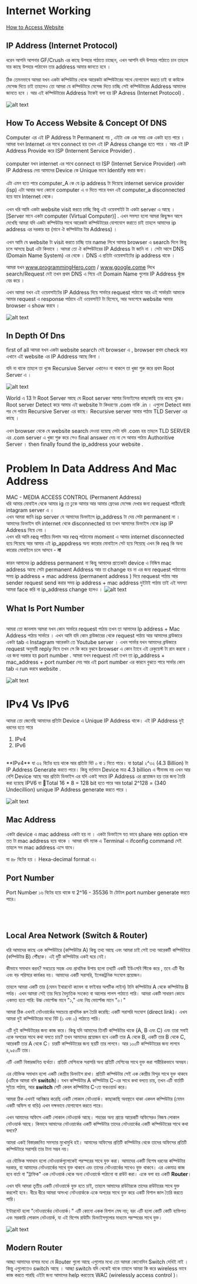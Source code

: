 # Internet Working

[How to Access Website](#how-to-access-website)


## IP Address (Internet Protocol) 

ধরেন আপনি আপনার GF/Crush এর কাছে উপহার পাঠাতে চাচ্ছেন,  এখন আপনি যদি উপহার পাঠাতে চান তাহলে  যার কাছে উপহার পাঠাবেন তার address আমার জানতে হবে । 
<br><br>
ঠিক তেমনভাবে আমরা যখন একটা কম্পিউটার থেকে আরেকটা কম্পিউটারের সাথে যোগাযোগ করতে চাই বা কাউকে মেসেজ দিতে চাই তাহলেও তো আমরা যে কম্পিউটারে মেসেজ দিতে চাচ্ছি সেই কম্পিউটারের Address আমাদের জানতে হবে । আর এই কম্পিউটারের Address টাকেই বলা হয় IP Adress (Internet Protocol) .  

![alt text](image.png)


## How To Access Website & Concept Of DNS 

Computer এর এই IP Address টা Permanent নয় , এইটা এক এক সময় এক একটা হতে পারে । আমরা যখন Internet এর সাথে connect হয় তখন এই IP Adress change হতে পারে । আর এই IP Address Provide করে ISP (Internent Service Provider) .  
<br>
computer যখন internet এর সাথে connect হয় ISP (Internet Service Provider) একটা IP Address দেয় আমাদের Device কে Unique ভাবে Identify করার জন্য। 
<br><br>
এটা এমন হতে পারে  computer_A কে যে ip address টা দিয়েছে internet service provider (isp) এটা আবার অন্য কোনো computer এ ও দিতে পারে যখন এই computer_a disconnected হয়ে যাবে Internet থেকে। 
<br><br>
এখন ধরি আমি একটা website visit করতে চাচ্ছি কিন্তু এই ওয়েবসাইট টা একটা server এ আছে । [Server মানে একটা computer (Virtual Computer)] . এখন সমস্যা হলো আমরা কিছুক্ষন আগে দেখেছি আমরা যদি একটা কম্পিউটার সাথে আরেকটা কম্পিউটারের যোগাযোগ করাতে চাই তাহলে আমাদের ip address এর দরকার হয় (মানে ঐ কম্পিউটার টার Address) ।
<br><br>
এখন আমি যে website টা visit করতে চাচ্ছি তার name লিখে আমার browser এ search দিলে কিন্তু চলে আসছে but এটা কিভাবে । আমরা তো ঐ কম্পিউটারের IP Address টা জানি না । সেটা আসে  DNS (Domain Name System) এর থেকে । DNS এ প্রতিটা ওয়েবসাইটের ip address থাকে । <br> 

আমরা যখন www.programmingHero.com / www.google.come লিখে search/Request  দেই তখন প্রথম DNS এ গিয়ে এই Domain Name গুলোর IP Address খুঁজে বের করে । <br>

এখন আমরা যখন এই ওয়েবসাইটের IP Address দিয়ে সার্ভারে request পাঠাবো আর এই সার্ভারটা আমাকে আমার request এ response পাঠাবে এই ওয়েবসাইট টা হিসেবে,  আর অবশেষে website আমার browser এ show করবে  । 

![alt text](image-1.png)


## In Depth Of Dns 


first of all আমরা যখন একটা website search দেই browser এ ,  browser প্রথম check করে এখানে এই website এর IP Address আছে কিনা । 

যদি না থাকে তাহলে তা খুজে Recursive Server এখানেও না থাকলে তা খুজা শুরু করে প্রথম Root Server এ । 

![alt text](image-2.png)

World এ 13 টা Root Server আছে যে Root server আমার ডিভাইসের কাছাকাছি তার কাছে খুজে। Root server Detect করে আমার এই website টা কিধরণের .com নাকি .in । এগুলো Detect করার পর সে পাঠায় Recursive Server এর কাছে। Recursive server  আবার পাঠায় TLD Server এর কাছে । 
<br><br>
এখন browser থেকে যে website search দেওয়া হয়েছে সেটা যদি .com হয় তাহলে TLD SERVER এর .com  server  এ খুজা শুরু করে সেও final answer দেয় না  সে  আবার পাঠায় Authoritive Server । then finally found the ip_address your website . 


# Problem In Data Address And Mac Address 

MAC - MEDIA ACCESS CONTROL (Permanent Address)
<br>
ধরি আমার মোবাইল থেকে আমার ig তে ঢুকে আমার আর আমার ফ্রেণ্ডের মেসেজ দেখার জন্য request পাঠিয়েছি  intagram server এ ।
<br>
এখন আমরা জানি isp server যে আমাদের ডিভাইসে ip_address টা দেয় সেটা permanent না । 
<br>
আমাদের ডিভাইস যদি internet থেকে disconnected হয় তখন আমাদের ডিভাইস থেকে isp IP Address  নিয়ে নেয় । 
<br>
এখন ধরি আমি req পাঠিয়ে দিলাম আর req পাঠানোর moment এ আমার internet disconnected হয়ে গিয়েছে আর আমার এই ip_appdress অন্য কারোর মোবাইলে সেট হয়ে গিয়েছে এখন কি req কি অন্য কারোর মোবাইলে চলে আসবে - **না** 
<br><br>
কারন আমাদের ip address permanent না কিন্তু আমাদের প্রত্যেকটা device এ নিজিস্ব mac address আছে সেটা permanent Address আর তা change হয় না এর জন্য request পাঠানোর সময় ip address   + mac address (permanent address ) দিয়ে request পাঠায় আর sender request send করার সময় ip address + mac address দুইটাই পাঠায় তাই এই সমস্যা আমরা face করি না ip_address change হলেও । 
![alt text](image-3.png)


## What Is Port Number 
<br>
আমরা তো জানলাম আমরা যখন কোন সার্ভারে request পাঠায় তখন তা আমাদের Ip address + Mac Address পাঠায় সার্ভারে । 
 এখন আমি যদি কোন ব্রাউজারের থেকে request পাঠায় আর আমাদের ব্রাউজারে একটা tab এ Instagram আরেকটা তে Youtube server । এখন  সার্ভার যখন আমাদের  ব্রাউজারে request অনুযায়ী reply দিবে তখন সে কি করে বুঝবে browser এ কোন ট্যাবে এই রেকুয়েস্ট টা রান করবো । এর জন্য দরকার হয় port number . আমরা যখন request দেই তখন তা ip_address + mac_address + port number দেয় আর এই port number এর কারনে বুঝতে পারে সার্ভার কোন tab এ run করবে website . 

![alt text](image-4.png)

 # IPv4 Vs IPv6 

আমরা তো জেনেছি আমাদের প্রতিটা Device এ Unique IP Address থাকে। এই IP Address দুই ধরনের হতে পারে 
1. IPv4
2. IPv6
<br>
**IPv4** যা ৩২ বিটের হয়ে থাকে আর প্রতিটা বিট ০ বা ১ নিতে পারে। যা total ২^৩২ (4.3 Billion)  টা IP Address Generate করতে পারে। কিন্তু বর্তমানে Device মাত্র 4.3 billion এ সীমাবদ্ব নয় এখন আর বেশি Device আছে আর প্রতিটা ডিভাইস এর  যদি একই সময়ে IP Address এর প্রয়োজন হয় তার জন্য তৈরি করা হয়েছে IPV6 যা Total 16 * 8  = 128 bit হতে পারে আর total 2^128 = (340 Undecillion)  unique IP Address generate করতে পারে । 

 ![alt text](image-5.png)
 

## Mac Address 

একটা device এ mac address একটা হয় না । একটা ডিভাইসে যত ভাবে share করার option থাকে তত টা mac address হয়ে থাকে । আমরা যদি ম্যাক এ Terminal এ ifconfig command দেই তাহলে সব mac address এসে যাবে। 

যা ৪৮ বিটের হয় । Hexa-decimal format এ।  

## Port Number 

Port Number ১৬ বিটের হয়ে থাকে যা 2^16 - 35536 টা টোটাল port number generate করতে পারে। 

<br><br> 
## Local Area Network (Switch & Router) 

ধরি আমাদের কাছে এক কম্পিউটারে (কম্পিউটার A) কিছু তথ্য আছে এবং আমরা চাই সেই তথ্য আরেকটি কম্পিউটারে (কম্পিউটার B) পৌঁছাক। এই দুটি কম্পিউটার একই ঘরে নেই।

কীভাবে সমাধান করব? সবচেয়ে সহজ এবং প্রাথমিক উপায় হলো তথ্যটি  একটি ইউএসবি স্টিকে করে , তবে এটি ধীর এবং বড় পরিসরে কার্যকর নয়। আমাদের একটি সরাসরি, ইলেকট্রনিক সংযোগ প্রয়োজন।

তাহলে আমরা একটি তার (যেমন ইথারনেট ক্যাবল বা ফাইবার অপটিক লাইন) টানি কম্পিউটার A থেকে কম্পিউটার B পর্যন্ত। এখন আমরা সেই তার দিয়ে বৈদ্যুতিক সংকেত বা আলোর পালস পাঠাতে পারি। আমরা একটি সাধারণ কোডে একমত হতে পারি: উচ্চ ভোল্টেজ মানে "১," এবং নিম্ন ভোল্টেজ মানে "০।"

আমরা ঠিক এখনই নেটওয়ার্কের সবচেয়ে প্রাথমিক রূপ তৈরি করেছি: একটি সরাসরি সংযোগ (direct link)। এখন আমরা দুই কম্পিউটারের মধ্যে বিট (১ এবং ০) পাঠাতে পারি।

এটি দুই কম্পিউটারের জন্য কাজ করে। কিন্তু যদি আমাদের তিনটি কম্পিউটার থাকে (A, B এবং C) এবং তারা সবাই একে অপরের সাথে কথা বলতে চায়? তখন আমাদের প্রয়োজন হবে একটি তার A থেকে B, একটি তার B থেকে C, আরেকটি তার A থেকে C। চারটি কম্পিউটারের জন্য ছয়টি তার লাগবে। আর ১০০টি কম্পিউটারের জন্য লাগবে ৪,৯৫০টি তার।

এটি একটি বিস্তারজনিত ব্যর্থতা। প্রতিটি মেশিনকে সরাসরি অন্য প্রতিটি মেশিনের সাথে যুক্ত করা শারীরিকভাবে অসম্ভব।

এর যৌক্তিক সমাধান হলো একটি কেন্দ্রীয় ডিভাইস রাখা। প্রতিটি কম্পিউটার সেই এক কেন্দ্রীয় বিন্দুর সাথে যুক্ত থাকবে (এটিকে আমরা বলি **switch**)। যখন কম্পিউটার A কম্পিউটার C-এর সাথে কথা বলতে চায়, তখন এটি বার্তাটি সুইচে পাঠায়, আর **switch** সেটি কেবল কম্পিউটার C-তে ফরওয়ার্ড করে।

আমরা ঠিক এখনই আবিষ্কার করেছি একটি লোকাল নেটওয়ার্ক। কাছাকাছি অবস্থানে থাকা একদল কম্পিউটার (যেমন একটি অফিস বা বাড়ি) এখন দক্ষভাবে যোগাযোগ করতে পারে।

এখন আমাদের অফিসে একটি লোকাল নেটওয়ার্ক আছে। শহরের অন্য প্রান্তে আরেকটি অফিসেরও নিজস্ব লোকাল নেটওয়ার্ক আছে। কিভাবে আমাদের নেটওয়ার্কের একটি কম্পিউটার তাদের নেটওয়ার্কের একটি কম্পিউটারের সাথে কথা বলবে?

আমরা একই বিস্তারজনিত সমস্যার মুখোমুখি হই। আমাদের অফিসের প্রতিটি কম্পিউটার থেকে তাদের অফিসের প্রতিটি কম্পিউটারে সরাসরি তার টানা সম্ভব নয়।

এর যৌক্তিক সমাধান হলো নেটওয়ার্কগুলোকেই পরস্পরের সাথে যুক্ত করা। আমাদের একটি বিশেষ ধরনের কম্পিউটার দরকার, যা আমাদের নেটওয়ার্কের সাথে যুক্ত থাকবে এবং তাদের নেটওয়ার্কের সাথেও যুক্ত থাকবে। এর একমাত্র কাজ হবে বার্তা বা "ট্রাফিক" এক নেটওয়ার্ক থেকে অন্য নেটওয়ার্কে পাঠানো বা রাউট  করা। একে বলা হয় একটি **Router**।

এখন যদি আমরা তৃতীয় একটি নেটওয়ার্কে যুক্ত হতে চাই, তাহলে আমাদের রাউটারকে তাদের রাউটারের সাথে যুক্ত করলেই হবে। ধীরে ধীরে আমরা অসংখ্য নেটওয়ার্ককে একে অপরের সাথে যুক্ত করে একটি বিশাল জাল তৈরি করতে পারি।

ইন্টারনেট হলো "নেটওয়ার্কের নেটওয়ার্ক।" এটি কোনো একক বিশাল মেঘ নয়; বরং এটি হলো কোটি কোটি ব্যক্তিগত এবং সরকারি লোকাল নেটওয়ার্ক, যা এই বিশেষ রাউটিং ডিভাইসগুলোর মাধ্যমে পরস্পরের সাথে যুক্ত।

![alt text](image-8.png)


## Modern Router 

আচ্ছা আমাদের বাসার মধ্যে যে Router গুলো আছে এগুলোর মধ্যে তো আমরা কোনোদিন Switch দেখিই নাই । কিন্তু এগুলোতেও switch আছে । আচ্ছা switch যদি থেকেই থাকে তাহলে আমরা কি করে wireless ভাবে কাজ করতে পারছি এইটা জন্য আমাদের help করতেছে  WAC (wirelessly access control )। 




